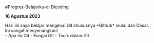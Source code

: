 #Progres-Belajarku-di Dicoding

**16 Agustus 2023**  
<p> Hari ini saya belajar mengenai Git khususnya *Github* mulai dari Dasar. <br> Ini sangat menyenangkan! <br>
- Apa itu Git
- Fungsi Git
- Tools dalam Git 
